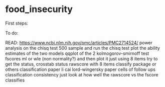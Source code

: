 # food_insecurity

First steps:

To do:

READ: https://www.ncbi.nlm.nih.gov/pmc/articles/PMC2714524/
power analysis on the chisq test
500 sample and run the chisq test
plot the ability estimates of the two models
qqplot of the 2
kolmogorov-smirnoff test
fscores ml or wle (non normality?) and then plot it
just using 8 items try to get the status, crosstab status rawscore with 8 items
classify package or others
classification paper
li cai lord-wingersky paper
cells of follow ups
classification consistency just look at how well the rawscore vs the fscore classifies



